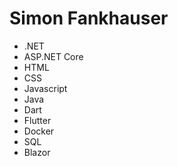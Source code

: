 # Simon Fankhauser
- .NET
- ASP.NET Core
- HTML
- CSS
- Javascript
- Java
- Dart
- Flutter
- Docker
- SQL
- Blazor
